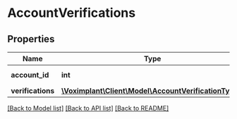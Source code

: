 # AccountVerifications

## Properties
Name | Type | Description | Notes
------------ | ------------- | ------------- | -------------
**account_id** | **int** | The account ID. | 
**verifications** | [**\Voximplant\Client\Model\AccountVerificationType[]**](AccountVerificationType.md) |  | [optional] 

[[Back to Model list]](../README.md#documentation-for-models) [[Back to API list]](../README.md#documentation-for-api-endpoints) [[Back to README]](../README.md)


